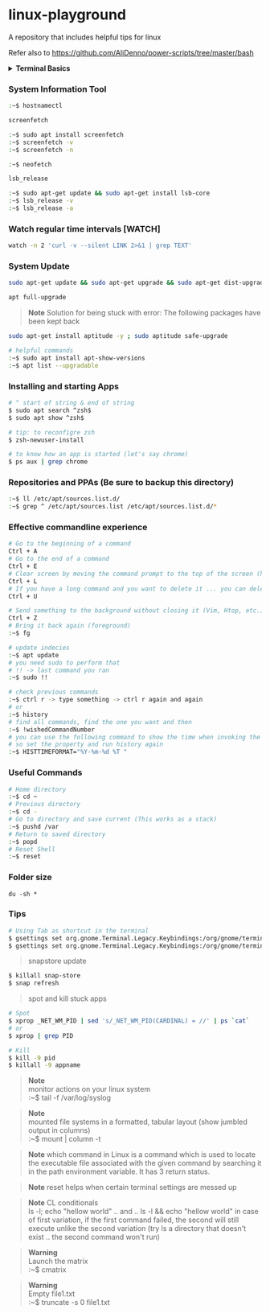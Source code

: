 # linux-playground
A repository that includes helpful tips for linux

Refer also to https://github.com/AliDenno/power-scripts/tree/master/bash

<details><summary><b>Terminal Basics</b></summary>

> Relative path: starting from my current location, I navigate to another folder 

> Absolute path: what "pwd" shows, in other words the path starting from the root 

> Remember that when you want to access the folder "Ali Folder" you need to perform "$ cd Ali\ Folder"

Command | Description |  
---------- | ------ | 
pwd | print working directory | 
ls | list items | 
dir | list items |
cd or cd ~ | home directory | 
cd / | root directory | 
cls | clear command prompt | 
ctrl + l | clear command prompt by moving down | 
echo text > name(.type) | create file | 
mkdir foldername | create directory | 
del file | delete file | 
rmdir folder | delete folder | 
cp | copy file | 
mv | move file or folder | 
touch | create or touch file |
</details>

### System Information Tool
```sh
:~$ hostnamectl
```

```sh
screenfetch

:~$ sudo apt install screenfetch
:~$ screenfetch -v
:~$ screenfetch -n

:~$ neofetch
```
  
```sh
lsb_release

:~$ sudo apt-get update && sudo apt-get install lsb-core
:~$ lsb_release -v
:~$ lsb_release -a
```

### Watch regular time intervals [WATCH]
```sh
watch -n 2 'curl -v --silent LINK 2>&1 | grep TEXT'
```

### System Update
```sh
sudo apt-get update && sudo apt-get upgrade && sudo apt-get dist-upgrade  && sudo apt autoremove && sudo apt autoclean && sudo apt clean && sudo apt update && sudo apt autoremove -y && sudo apt autoclean && sudo apt full-upgrade -y && sudo apt-get clean && sudo apt-get autoclean && sudo apt-get autoremove
```
```sh
apt full-upgrade
```
> **Note**
> Solution for being stuck with error: The following packages have been kept back
```sh
sudo apt-get install aptitude -y ; sudo aptitude safe-upgrade
```
```sh
# helpful commands
:~$ sudo apt install apt-show-versions
:~$ apt list --upgradable
```

### Installing and starting Apps
```sh
# ^ start of string & end of string
$ sudo apt search ^zsh$
$ sudo apt show ^zsh$

# tip: to reconfigre zsh
$ zsh-newuser-install

# to know how an app is started (let's say chrome)
$ ps aux | grep chrome
```

### Repositories and PPAs (Be sure to backup this directory)
```sh
:~$ ll /etc/apt/sources.list.d/
:~$ grep ^ /etc/apt/sources.list /etc/apt/sources.list.d/*
```

### Effective commandline experience
```sh
# Go to the beginning of a command
Ctrl + A
# Go to the end of a command
Ctrl + E
# Clear screen by moving the command prompt to the top of the screen (history still there)
Ctrl + L
# If you have a long command and you want to delete it ... you can delete all on line 
Ctrl + U

# Send something to the background without closing it (Vim, Htop, etc.)
Ctrl + Z
# Bring it back again (foreground)
:~$ fg

# update indecies
:~$ apt update
# you need sudo to perform that
# !! -> last command you ran
:~$ sudo !! 

# check previous commands
:~$ ctrl r -> type something -> ctrl r again and again 
# or
:~$ history
# find all commands, find the one you want and then 
:~$ !wishedCommandNumber
# you can use the following command to show the time when invoking the command above (you can set it permenantly in the ~/.bashrc file)
# so set the property and run history again
:~$ HISTTIMEFORMAT="%Y-%m-%d %T "
```

### Useful Commands
```sh
# Home directory
:~$ cd ~
# Previous directory
:~$ cd -
# Go to directory and save current (This works as a stack)
:~$ pushd /var
# Return to saved directory
:~$ popd
# Reset Shell
:~$ reset
```

### Folder size
```console
du -sh *
```

### Tips
```sh
# Using Tab as shortcut in the terminal
$ gsettings set org.gnome.Terminal.Legacy.Keybindings:/org/gnome/terminal/legacy/keybindings/ next-tab '<Primary>Tab'
$ gsettings set org.gnome.Terminal.Legacy.Keybindings:/org/gnome/terminal/legacy/keybindings/ prev-tab '<Primary><Shift>Tab'
```

> snapstore update
```sh
$ killall snap-store
$ snap refresh
```
> spot and kill stuck apps
```sh
# Spot
$ xprop _NET_WM_PID | sed 's/_NET_WM_PID(CARDINAL) = //' | ps `cat`
# or
$ xprop | grep PID

# Kill
$ kill -9 pid
$ killall -9 appname
```

> **Note**  
> monitor actions on your linux system </br>
> :~$ tail -f /var/log/syslog

> **Note**  
> mounted file systems in a formatted, tabular layout (show jumbled output in columns)</br>
> :~$ mount | column -t

> **Note**
> which command in Linux is a command which is used to locate the executable file associated with the given command by searching it in the path environment variable. It has 3 return status.

> **Note**
> reset helps when certain terminal settings are messed up

> **Note**
> CL conditionals <br>
> ls -l; echo "hellow world" .. and .. ls -l && echo "hellow world" 
> in case of first variation, if the first command failed, the second will still execute unlike the second variation (try ls a directory that doesn't exist .. the second command won't run)

> **Warning**  
> Launch the matrix </br>
> :~$ cmatrix

> **Warning**  
> Empty file1.txt </br>
> :~$ truncate -s 0 file1.txt
